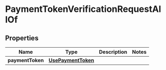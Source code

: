 

# PaymentTokenVerificationRequestAllOf

## Properties

Name | Type | Description | Notes
------------ | ------------- | ------------- | -------------
**paymentToken** | [**UsePaymentToken**](UsePaymentToken.md) |  | 



